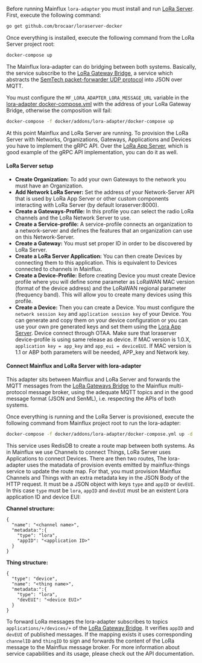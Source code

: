 Before running Mainflux `lora-adapter` you must install and run [LoRa Server](https://www.loraserver.io/loraserver/overview). First, execute the following command: 

```bash
go get github.com/brocaar/loraserver-docker
```

Once everything is installed, execute the following command from the LoRa Server project root:

```bash
docker-compose up
```

The Mainflux lora-adapter can do bridging between both systems. Basically, the service subscribe to the [LoRa Gateway Bridge](https://www.loraserver.io/lora-gateway-bridge/overview/), a service which abstracts the [SemTech packet-forwarder UDP protocol](https://github.com/Lora-net/packet_forwarder/blob/master/PROTOCOL.TXT) into JSON over MQTT.

You must configure the `MF_LORA_ADAPTER_LORA_MESSAGE_URL` variable in the [lora-adapter docker-compose.yml](https://github.com/mainflux/mainflux/blob/master/docker/addons/lora-adapter/docker-compose.yml) with the address of your LoRa Gateway Bridge, otherwise the composition will fail:

```bash
docker-compose -f docker/addons/lora-adapter/docker-compose up
```

At this point Mainflux and LoRa Server are running. To provision the LoRa Server with Networks, Organizations, Gateways, Applications and Devices you have to implement the gRPC API. Over the [LoRa App Server](https://www.loraserver.io/lora-app-server/overview), which is good example of the gRPC API implementation, you can do it as well.
 
#### LoRa Server setup

- **Create Organization:** To add your own Gateways to the network you must have an Organization.
- **Add Network LoRa Server:** Set the address of your Network-Server API that is used by LoRa App Server or other custom components interacting with LoRa Server (by default loraserver:8000).
- **Create a Gateways-Profile:** In this profile you can select the radio LoRa channels and the LoRa Network Server to use.
- **Create a Service-profile:** A service-profile connects an organization to a network-server and defines the features that an organization can use on this Network-Server.
- **Create a Gateway:** You must set proper ID in order to be discovered by LoRa Server.
- **Create a LoRa Server Application:** You can then create Devices by connecting them to this application. This is equivalent to Devices connected to channels in Mainflux.
- **Create a Device-Profile:** Before creating Device you must create Device profile where you will define some parameter as LoRaWAN MAC version (format of the device address) and the LoRaWAN regional parameter (frequency band). This will allow you to create many devices using this profile.
- **Create a Device:** Then you can create a Device. You must configure the `network session key` and `application session key` of your Device. You can generate and copy them on your device configuration or you can use your own pre generated keys and set them using the [Lora App Server](https://www.loraserver.io/lora-app-server/overview/).
Device connect through OTAA. Make sure that loraserver device-profile is using same release as device. If MAC version is 1.0.X, `application key = app_key` and `app_eui = deviceEUI`. If MAC version is 1.1 or ABP both parameters will be needed, APP_key and Network key.

#### Connect Mainflux and LoRa Server with lora-adapter
 
This adapter sits between Mainflux and LoRa Server and forwards the MQTT messages from the [LoRa Gateways Bridge](https://www.loraserver.io/lora-gateway-bridge/overview) to the Mainflux multi-protocol message broker, using the adequate MQTT topics and in the good message format (JSON and SenML), i.e. respecting the APIs of both systems.
 
Once everything is running and the LoRa Server is provisioned, execute the following command from Mainflux project root to run the lora-adapter:
 
```bash
docker-compose -f docker/addons/lora-adapter/docker-compose.yml up -d
```

This service uses RedisDB to create a route map between both systems. As in Mainflux we use Channels to connect Things, LoRa Server uses Applications to connect Devices. There are then two routes, 
The lora-adapter uses the matadata of provision events emitted by mainflux-things service to update the route map. For that, you must provision Mainflux Channels and Things with an extra metadata key in the JSON Body of the HTTP request. It must be a JSON object with keys `type` and `appID` or `devEUI`. In this case `type` must be `lora`, `appID` and `devEUI` must be an existent Lora application ID and device EUI:

**Channel structure:**

```
{
  "name": "<channel name>",
  "metadata:":{
    "type": "lora",
    "appID": "<application ID>"
  }
}
```

**Thing structure:**

```
{
  "type": "device",
  "name": "<thing name>",
  "metadata:":{
    "type": "lora",
    "devEUI": "<device EUI>"
  }
}
```

To forward LoRa messages the lora-adapter subscribes to topics `applications/+/devices/+` of the [LoRa Gateway Bridge](https://www.loraserver.io/lora-gateway-bridge/overview). It verifies `appID` and `devEUI` of published messages. If the mapping exists it uses corresponding `channelID` and `thingID` to sign and forwards the content of the LoRa message to the Mainflux message broker.
For more information about service capabilities and its usage, please check out the API documentation.